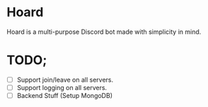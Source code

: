 # Hoard
Hoard is a multi-purpose Discord bot made with simplicity in mind.

# TODO;
- [ ] Support join/leave on all servers.
- [ ] Support logging on all servers.
- [ ] Backend Stuff (Setup MongoDB)